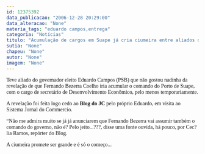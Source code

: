 ```yaml
---
id: 12375392
data_publicacao: "2006-12-28 20:29:00"
data_alteracao: "None"
materia_tags: "eduardo campos,entrega"
categoria: "Notícias"
titulo: "Acumulação de cargos em Suape já cria ciumeira entre aliados de Eduardo Campos"
sutia: "None"
chapeu: "None"
autor: "None"
imagem: "None"
---
```

<p><P><FONT face=Verdana>Teve aliado do governador eleito&nbsp;Eduardo Campos (PSB) que não gostou nadinha da revelação de que Fernando Bezerra Coelho iria acumular o comando do Porto de Suape, com o cargo de secretário de Desenvolvimento Econômico, pelo menos temporariamente. </FONT></P></p>
<p><P><FONT face=Verdana>A revelação foi feita logo cedo ao <STRONG>Blog do JC</STRONG> pelo próprio Eduardo, em visita ao Sistema Jornal do Commercio.</FONT></P></p>
<p><P><FONT face=Verdana>“Não me admira muito se já já anunciarem que Fernando Bezerra&nbsp;vai assumir também o comando do governo, não é? Pelo jeito...???, disse uma fonte ouvida, há pouco,&nbsp;por Cec?lia Ramos, repórter do Blog.</P></p>
<p><P>A ciumeira promete ser grande e é só o começo...</FONT></P> </p>
